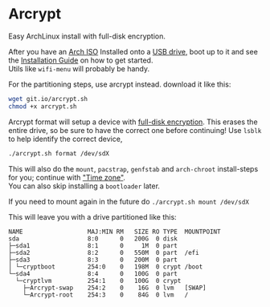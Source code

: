 # Arcrypt
Easy ArchLinux install with full-disk encryption.

After you have an [Arch ISO](https://www.archlinux.org/download/)
Installed onto a [USB drive](https://wiki.archlinux.org/index.php/USB_flash_installation_media),
boot up to it and see the [Installation Guide](https://wiki.archlinux.org/index.php/installation_guide)
on how to get started.  
Utils like `wifi-menu` will probably be handy.

For the partitioning steps, use arcrypt instead. download it like this:
```bash
wget git.io/arcrypt.sh
chmod +x arcrypt.sh
```

Arcrypt format will setup a device with [full-disk encryption](https://wiki.archlinux.org/index.php/Dm-crypt/Encrypting_an_entire_system#Encrypted_boot_partition_.28GRUB.29).
This erases the entire drive, so be sure to have the correct one before continuing!
Use `lsblk` to help identify the correct device,
```bash
./arcrypt.sh format /dev/sdX
```
This will also do the `mount`, `pacstrap`, `genfstab` and `arch-chroot` install-steps for you;
continue with ["Time zone"](https://wiki.archlinux.org/index.php/installation_guide#Configure_the_system).  
You can also skip installing a `bootloader` later.

If you need to mount again in the future do `./arcrypt.sh mount /dev/sdX`

This will leave you with a drive partitioned like this:
```
NAME                  MAJ:MIN RM   SIZE RO TYPE  MOUNTPOINT
sda                   8:0      0   200G  0 disk
├─sda1                8:1      0     1M  0 part
├─sda2                8:2      0   550M  0 part  /efi
├─sda3                8:3      0   200M  0 part
│ └─cryptboot         254:0    0   198M  0 crypt /boot
└─sda4                8:4      0   100G  0 part
  └─cryptlvm          254:1    0   100G  0 crypt
    ├─Arcrypt-swap    254:2    0    16G  0 lvm   [SWAP]
    └─Arcrypt-root    254:3    0    84G  0 lvm   /
```
